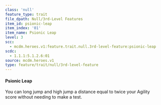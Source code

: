 ```yaml
---
class: 'null'
feature_type: trait
file_dpath: Null/3rd-Level Features
item_id: psionic-leap
item_index: '01'
item_name: Psionic Leap
level: 3
scc:
  - mcdm.heroes.v1:feature.trait.null.3rd-level-feature:psionic-leap
scdc:
  - 1.1.1:5.1.2.6:01
source: mcdm.heroes.v1
type: feature/trait/null/3rd-level-feature
---
```


#### Psionic Leap

You can long jump and high jump a distance equal to twice your Agility score without needing to make a test.
